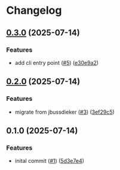 # Changelog

## [0.3.0](https://github.com/jbussdieker/jbussdieker-config/compare/v0.2.0...v0.3.0) (2025-07-14)


### Features

* add cli entry point ([#5](https://github.com/jbussdieker/jbussdieker-config/issues/5)) ([e30e9a2](https://github.com/jbussdieker/jbussdieker-config/commit/e30e9a2db0cb30e58811c1e61b7e41b6670911c9))

## [0.2.0](https://github.com/jbussdieker/jbussdieker-config/compare/v0.1.0...v0.2.0) (2025-07-14)


### Features

* migrate from jbussdieker ([#3](https://github.com/jbussdieker/jbussdieker-config/issues/3)) ([3ef29c5](https://github.com/jbussdieker/jbussdieker-config/commit/3ef29c50a86cb78aa96bcd2559a30adb03527125))

## 0.1.0 (2025-07-14)


### Features

* inital commit ([#1](https://github.com/jbussdieker/jbussdieker-config/issues/1)) ([5d3e7e4](https://github.com/jbussdieker/jbussdieker-config/commit/5d3e7e40f13ebf21d18d40d221fd087dcd598706))
